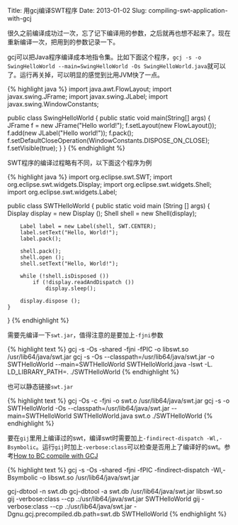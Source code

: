 Title: 用gcj编译SWT程序
Date: 2013-01-02
Slug: compiling-swt-application-with-gcj

很久之前编译成功过一次，忘了记下编译用的参数，之后就再也想不起来了。现在重新编译一次，把用到的参数记录一下。

gcj可以把Java程序编译成本地指令集。比如下面这个程序，`gcj -s -o SwingHelloWorld --main=SwingHelloWorld -Os SwingHelloWorld.java`就可以了。运行再关掉，可以明显的感觉到比用JVM快了一点。

{% highlight java %}
import java.awt.FlowLayout;
import javax.swing.JFrame;
import javax.swing.JLabel;
import javax.swing.WindowConstants;

public class SwingHelloWorld {
    public static void main(String[] args) {
        JFrame f = new JFrame("Hello world!"); 
        f.setLayout(new FlowLayout());
        f.add(new JLabel("Hello world!"));
        f.pack();
        f.setDefaultCloseOperation(WindowConstants.DISPOSE_ON_CLOSE);
        f.setVisible(true);
    }
}
{% endhighlight %}

SWT程序的编译过程略有不同，以下面这个程序为例

{% highlight java %}
import org.eclipse.swt.SWT;
import org.eclipse.swt.widgets.Display;
import org.eclipse.swt.widgets.Shell;
import org.eclipse.swt.widgets.Label;

public class SWTHelloWorld {
    public static void main (String [] args) {
        Display display = new Display ();
        Shell shell = new Shell(display);
     
        Label label = new Label(shell, SWT.CENTER);
        label.setText("Hello, World!");
        label.pack();

        shell.pack();
        shell.open ();
        shell.setText("Hello, World!");

        while (!shell.isDisposed ())
            if (!display.readAndDispatch ())
                display.sleep();
        
        display.dispose ();
    }
}
{% endhighlight %}

需要先编译一下`swt.jar`，值得注意的是要加上`-fjni`参数

{% highlight text %}
gcj -s -Os -shared -fjni -fPIC -o libswt.so /usr/lib64/java/swt.jar
gcj -s -Os --classpath=/usr/lib64/java/swt.jar -o SWTHelloWorld --main=SWTHelloWorld SWTHelloWorld.java -lswt -L.
LD_LIBRARY_PATH=. ./SWTHelloWorld
{% endhighlight %}

也可以静态链接`swt.jar`

{% highlight text %}
gcj -Os -c -fjni -o swt.o /usr/lib64/java/swt.jar
gcj -s -o SWTHelloWorld -Os --classpath=/usr/lib64/java/swt.jar --main=SWTHelloWorld SWTHelloWorld.java swt.o
./SWTHelloWorld
{% endhighlight %}

要在`gij`里用上编译过的swt，编译swt时需要加上`-findirect-dispatch -Wl,-Bsymbolic`。运行`gij`时加上`-verbose:class`可以检查是否用上了编译好的swt。参考[How to BC compile with GCJ](http://gcc.gnu.org/wiki/How_to_BC_compile_with_GCJ)

{% highlight text %}
gcj -s -Os -shared -fjni -fPIC -findirect-dispatch -Wl,-Bsymbolic -o libswt.so /usr/lib64/java/swt.jar

gcj-dbtool -n swt.db
gcj-dbtool -a swt.db /usr/lib64/java/swt.jar libswt.so
gij -verbose:class --cp .:/usr/lib64/java/swt.jar SWTHelloWorld
gij -verbose:class --cp .:/usr/lib64/java/swt.jar -Dgnu.gcj.precompiled.db.path=swt.db SWTHelloWorld
{% endhighlight %}


